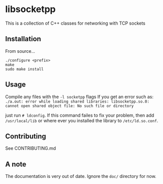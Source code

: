 # libsocketpp
This is a collection of C++ classes for networking with TCP sockets

## Installation

From source...
```
./configure <prefix>
make
sudo make install
```

## Usage
Compile any files with the `-l socketpp` flags
If you get an error such as:
`./a.out: error while loading shared libraries: libsocketpp.so.0: cannot open shared object file: No such file or directory`

just run `# ldconfig`.
If this command failes to fix your problem,
then add `/usr/local/lib` or where ever you installed the library to
`/etc/ld.so.conf`.

## Contributing
See CONTRIBUTING.md

## A note
The documentation is very out of date. Ignore the `doc/` directory for now.
